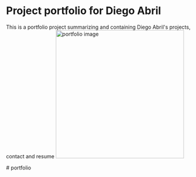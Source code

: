 # Project portfolio for Diego Abril

This is a portfolio project summarizing and containing Diego Abril's projects, contact and resume
<img src={portfolio.png} alt='portfolio image' width='350'>

#   p o r t f o l i o  
 